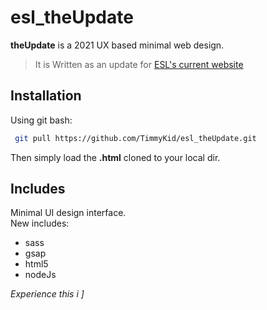 # esl_theUpdate

__theUpdate__ is a 2021 UX based minimal web design.
> It is Written as an update for [ESL's current website](https://elevetesolutions.com/#)



## Installation

Using git bash:

```bash
 git pull https://github.com/TimmyKid/esl_theUpdate.git
```
Then simply load the **.html** cloned to your local dir.



## Includes
Minimal UI design interface.\
New includes:
+ sass
+ gsap
+ html5
+ nodeJs
 
 _Experience this i ]_
